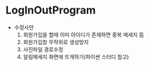 # LogInOutProgram


- 수정사안
  1. 회원가입을 할때 이미 아이디가 존재하면 중복 메세지 뜸
  2. 회원가입창 무작위로 생성방지
  3. 사진파일 경로수정
  4. 알림메세지 화면에 뜨게하기(파이썬 스터디 참고)
